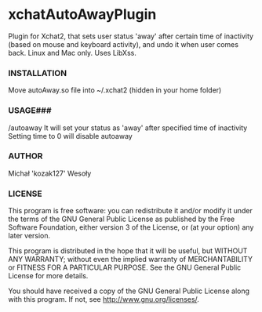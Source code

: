 xchatAutoAwayPlugin
===================

Plugin for Xchat2, that sets user status 'away' after certain time of inactivity (based on mouse and keyboard activity), and undo it when user comes back. Linux and Mac only. Uses LibXss.

### INSTALLATION ###
Move autoAway.so file into ~/.xchat2 (hidden in your home folder)

### USAGE###
/autoaway <time in minutes>
It will set your status as 'away' after specified time of inactivity
Setting time to 0 will disable autoaway

### AUTHOR ###
Michał 'kozak127' Wesoły

### LICENSE ###
This program is free software: you can redistribute it and/or modify
it under the terms of the GNU General Public License as published by
the Free Software Foundation, either version 3 of the License, or
(at your option) any later version.

This program is distributed in the hope that it will be useful,
but WITHOUT ANY WARRANTY; without even the implied warranty of
MERCHANTABILITY or FITNESS FOR A PARTICULAR PURPOSE.  See the
GNU General Public License for more details.

You should have received a copy of the GNU General Public License
along with this program.  If not, see <http://www.gnu.org/licenses/>.